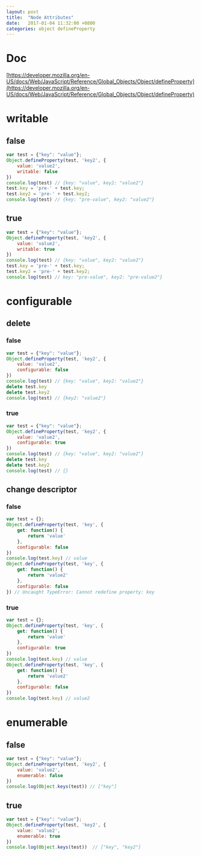 ```yaml
---
layout: post
title:  "Node Attributes"
date:   2017-01-04 11:32:00 +0800
categories: object defineProperty
---
```


# Doc
[https://developer.mozilla.org/en-US/docs/Web/JavaScript/Reference/Global_Objects/Object/defineProperty](https://developer.mozilla.org/en-US/docs/Web/JavaScript/Reference/Global_Objects/Object/defineProperty)

# writable
## false
```js
var test = {"key": "value"};
Object.defineProperty(test, 'key2', {
	value: 'value2',
	writable: false
})
console.log(test) // {key: "value", key2: "value2"}
test.key = 'pre-' + test.key;
test.key2 = 'pre-' + test.key2;
console.log(test) // {key: "pre-value", key2: "value2"}
```
## true
```js
var test = {"key": "value"};
Object.defineProperty(test, 'key2', {
	value: 'value2',
	writable: true
})
console.log(test) // {key: "value", key2: "value2"}
test.key = 'pre-' + test.key;
test.key2 = 'pre-' + test.key2;
console.log(test) // key: "pre-value", key2: "pre-value2"}
```

# configurable
## delete
### false
```js
var test = {"key": "value"};
Object.defineProperty(test, 'key2', {
	value: 'value2',
	configurable: false
})
console.log(test) // {key: "value", key2: "value2"}
delete test.key
delete test.key2
console.log(test) // {key2: "value2"}
```
### true
```js
var test = {"key": "value"};
Object.defineProperty(test, 'key2', {
	value: 'value2',
	configurable: true
})
console.log(test) // {key: "value", key2: "value2"}
delete test.key
delete test.key2
console.log(test) // {}
```
## change descriptor
### false
```js
var test = {};
Object.defineProperty(test, 'key', {
	get: function() {
		return 'value'
	},
	configurable: false
})
console.log(test.key) // value
Object.defineProperty(test, 'key', {
	get: function() {
		return 'value2'
	},
	configurable: false
}) // Uncaught TypeError: Cannot redefine property: key
```
### true
```js
var test = {};
Object.defineProperty(test, 'key', {
	get: function() {
		return 'value'
	},
	configurable: true
})
console.log(test.key) // value
Object.defineProperty(test, 'key', {
	get: function() {
		return 'value2'
	},
	configurable: false
})
console.log(test.key) // value2
```

# enumerable
## false
```js
var test = {"key": "value"};
Object.defineProperty(test, 'key2', {
	value: 'value2',
	enumerable: false
})
console.log(Object.keys(test)) // ["key"]
```
## true
```js
var test = {"key": "value"};
Object.defineProperty(test, 'key2', {
	value: 'value2',
	enumerable: true
})
console.log(Object.keys(test))  // ["key", "key2"]
```
